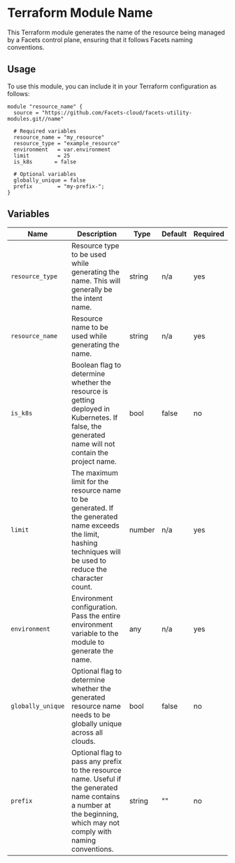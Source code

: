 # Terraform Module Name

This Terraform module generates the name of the resource being managed by a Facets control plane, ensuring that it follows Facets naming conventions.

## Usage

To use this module, you can include it in your Terraform configuration as follows:

```hcl
module "resource_name" {
  source = "https://github.com/Facets-cloud/facets-utility-modules.git//name"

  # Required variables
  resource_name = "my_resource"
  resource_type = "example_resource"
  environment   = var.environment
  limit         = 25
  is_k8s       = false
  
  # Optional variables
  globally_unique = false
  prefix        = "my-prefix-";
}
```

## Variables

| Name              | Description                                                                                                         | Type    | Default | Required |
|-------------------|---------------------------------------------------------------------------------------------------------------------|---------|---------|----------|
| `resource_type`   | Resource type to be used while generating the name. This will generally be the intent name.                         | string  | n/a     | yes      |
| `resource_name`   | Resource name to be used while generating the name.                                                                | string  | n/a     | yes      |
| `is_k8s`         | Boolean flag to determine whether the resource is getting deployed in Kubernetes. If false, the generated name will not contain the project name. | bool    | false   | no       |
| `limit`          | The maximum limit for the resource name to be generated. If the generated name exceeds the limit, hashing techniques will be used to reduce the character count.  | number  | n/a     | yes      |
| `environment`     | Environment configuration. Pass the entire environment variable to the module to generate the name.                | any     | n/a     | yes      |
| `globally_unique` | Optional flag to determine whether the generated resource name needs to be globally unique across all clouds.       | bool    | false   | no       |
| `prefix`          | Optional flag to pass any prefix to the resource name. Useful if the generated name contains a number at the beginning, which may not comply with naming conventions. | string  | ""     | no       |
